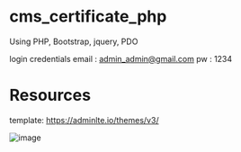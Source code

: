 # cms_certificate_php

Using PHP, Bootstrap, jquery, PDO

login credentials
email : admin_admin@gmail.com
pw : 1234

# Resources

template: https://adminlte.io/themes/v3/

![image](https://user-images.githubusercontent.com/35420089/165738814-49ef1461-f6df-4b4a-8311-4a92dff6f9a9.png)
